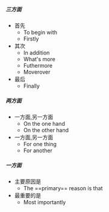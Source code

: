 ##### 三方面
- 首先
	- To begin with
	- Firstly
- 其次
	- In addition
	- What's more
	- Futhermore
	- Moverover
- 最后
	- Finally
##### 两方面
- 一方面,另一方面
	- On the one hand
	- On the other hand
- 一方面,另一方面
	- For one thing
	- For another
##### 一方面
- 主要原因是
	- The ==primary== reason is that
- 最重要的是
	- Most importantly